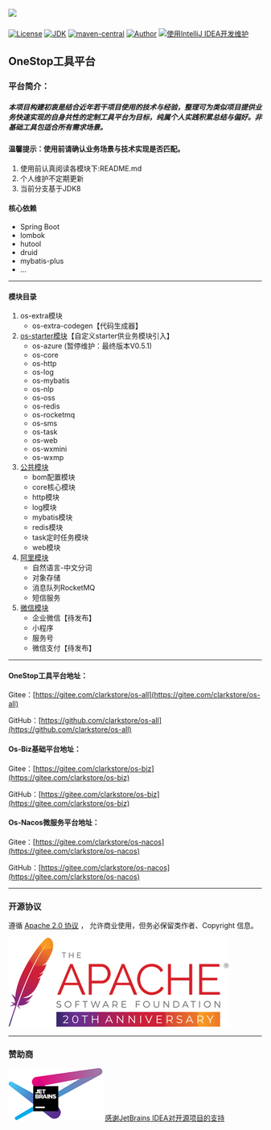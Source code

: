 [![](logo.png)](https://*.png "一站")
----
[![License](https://img.shields.io/badge/License-Apache--2.0-brightgreen.svg)](https://www.apache.org/licenses/LICENSE-2.0)
[![JDK](https://img.shields.io/badge/JDK-1.8+-green.svg)](https://www.oracle.com/technetwork/java/javase/downloads/index.html)
[![maven-central](https://maven-badges.herokuapp.com/maven-central/com.github.clarkstore/os-all/badge.svg)](https://maven-badges.herokuapp.com/maven-central/com.github.clarkstore/os-all)
[![Author](https://img.shields.io/badge/OneStop%20Author-Clark-blue.svg)](https://gitee.com/clarkstore/os-all/guide/donate)
[![使用IntelliJ IDEA开发维护](https://img.shields.io/badge/IntelliJ%20IDEA-提供支持-blue.svg)](https://www.jetbrains.com/?from=os-all)

## OneStop工具平台
### 平台简介：
##### 本项目构建初衷是结合近年若干项目使用的技术与经验，整理可为类似项目提供业务快速实现的自身共性的定制工具平台为目标，纯属个人实践积累总结与偏好。非基础工具包适合所有需求场景。

#### 温馨提示：使用前请确认业务场景与技术实现是否匹配。
1. 使用前认真阅读各模块下:README.md
2. 个人维护不定期更新
3. 当前分支基于JDK8

#### 核心依赖
- Spring Boot
- lombok
- hutool
- druid
- mybatis-plus
- ...

---
#### 模块目录
1. os-extra模块
   - os-extra-codegen【代码生成器】
2. [os-starter模块](os-starter/README.md)【自定义starter供业务模块引入】
   - os-azure (暂停维护：最终版本V0.5.1)
   - os-core
   - os-http
   - os-log
   - os-mybatis
   - os-nlp
   - os-oss
   - os-redis
   - os-rocketmq
   - os-sms
   - os-task
   - os-web
   - os-wxmini
   - os-wxmp
3. [公共模块](os-common/README.md)
   - bom配置模块
   - core核心模块
   - http模块
   - log模块
   - mybatis模块
   - redis模块
   - task定时任务模块
   - web模块
4. [阿里模块](os-ali/README.md)
   - 自然语言-中文分词
   - 对象存储
   - 消息队列RocketMQ
   - 短信服务
5. [微信模块](os-wx/README.md)
   - 企业微信【待发布】
   - 小程序
   - 服务号
   - 微信支付【待发布】

---

#### OneStop工具平台地址：
Gitee：[https://gitee.com/clarkstore/os-all](https://gitee.com/clarkstore/os-all)

GitHub：[https://github.com/clarkstore/os-all](https://github.com/clarkstore/os-all)

#### Os-Biz基础平台地址：
Gitee：[https://gitee.com/clarkstore/os-biz](https://gitee.com/clarkstore/os-biz)

GitHub：[https://gitee.com/clarkstore/os-biz](https://gitee.com/clarkstore/os-biz)

#### Os-Nacos微服务平台地址：
Gitee：[https://gitee.com/clarkstore/os-nacos](https://gitee.com/clarkstore/os-nacos)

GitHub：[https://gitee.com/clarkstore/os-nacos](https://gitee.com/clarkstore/os-nacos)

---
### 开源协议
遵循 [Apache 2.0 协议](https://www.apache.org/licenses/LICENSE-2.0.html) ，
允许商业使用，但务必保留类作者、Copyright 信息。

![](apache.png)

---
### 赞助商
[![JetBrains IDEA](jetbrains.png)](https://jb.gg/OpenSource)
[感谢JetBrains IDEA对开源项目的支持](https://jb.gg/OpenSource)